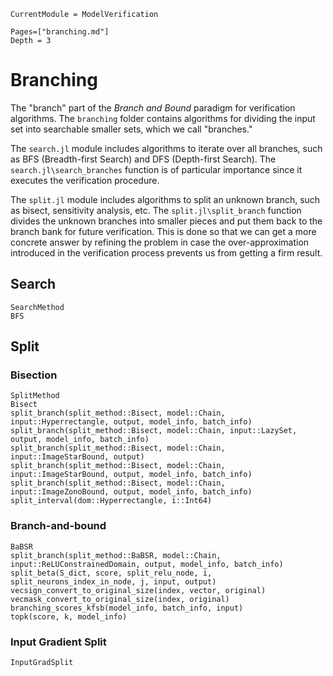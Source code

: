 ```@meta
CurrentModule = ModelVerification
```

```@contents
Pages=["branching.md"]
Depth = 3
```

# Branching
The "branch" part of the _Branch and Bound_ paradigm for verification algorithms. The `branching` folder contains algorithms for dividing the input set into searchable smaller sets, which we call "branches." 

The `search.jl` module includes algorithms to iterate over all branches, such as BFS (Breadth-first Search) and DFS (Depth-first Search). The `search.jl\search_branches` function is of particular importance since it executes the verification procedure.

The `split.jl` module includes algorithms to split an unknown branch, such as bisect, sensitivity analysis, etc. The `split.jl\split_branch` function divides the unknown branches into smaller pieces and put them back to the branch bank for future verification. This is done so that we can get a more concrete answer by refining the problem in case the over-approximation introduced in the verification process prevents us from getting a firm result.

## Search
```@docs
SearchMethod
BFS
```

## Split

### Bisection
```@docs
SplitMethod
Bisect
split_branch(split_method::Bisect, model::Chain, input::Hyperrectangle, output, model_info, batch_info)
split_branch(split_method::Bisect, model::Chain, input::LazySet, output, model_info, batch_info)
split_branch(split_method::Bisect, model::Chain, input::ImageStarBound, output)
split_branch(split_method::Bisect, model::Chain, input::ImageStarBound, output, model_info, batch_info)
split_branch(split_method::Bisect, model::Chain, input::ImageZonoBound, output, model_info, batch_info)
split_interval(dom::Hyperrectangle, i::Int64)
```

### Branch-and-bound
```@docs
BaBSR
split_branch(split_method::BaBSR, model::Chain, input::ReLUConstrainedDomain, output, model_info, batch_info)
split_beta(S_dict, score, split_relu_node, i, split_neurons_index_in_node, j, input, output)
vecsign_convert_to_original_size(index, vector, original)
vecmask_convert_to_original_size(index, original)
branching_scores_kfsb(model_info, batch_info, input)
topk(score, k, model_info)
```

### Input Gradient Split
```@docs
InputGradSplit
```